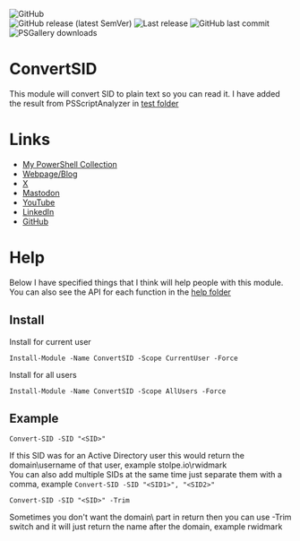 ![GitHub](https://img.shields.io/github/license/rwidmark/ConvertSID?style=plastic)  
![GitHub release (latest SemVer)](https://img.shields.io/github/v/release/rwidmark/ConvertSID?sort=semver&style=plastic)  ![Last release](https://img.shields.io/github/release-date/rwidmark/ConvertSID?style=plastic)
![GitHub last commit](https://img.shields.io/github/last-commit/rwidmark/ConvertSID?style=plastic)  
![PSGallery downloads](https://img.shields.io/powershellgallery/dt/ConvertSID?style=plastic)

# ConvertSID
This module will convert SID to plain text so you can read it.
I have added the result from PSScriptAnalyzer in [test folder](https://github.com/rwidmark/ConvertSID/tree/main/test)

# Links
* [My PowerShell Collection](https://github.com/rwidmark/PSCollection)
* [Webpage/Blog](https://widmark.dev)
* [X](https://twitter.com/widmark_robin)
* [Mastodon](https://mastodon.social/@rwidmark)
* [YouTube](https://www.youtube.com/@rwidmark)
* [LinkedIn](https://www.linkedin.com/in/rwidmark/)
* [GitHub](https://github.com/rwidmark)

# Help
Below I have specified things that I think will help people with this module.  
You can also see the API for each function in the [help folder](https://github.com/rwidmark/ConvertSID/tree/main/help)

## Install
Install for current user
```
Install-Module -Name ConvertSID -Scope CurrentUser -Force
```

Install for all users
```
Install-Module -Name ConvertSID -Scope AllUsers -Force
```

## Example
```
Convert-SID -SID "<SID>"
```
If this SID was for an Active Directory user this would return the domain\username of that user, example stolpe.io\rwidmark  
You can also add multiple SIDs at the same time just separate them with a comma, example ```Convert-SID -SID "<SID1>", "<SID2>"```
```
Convert-SID -SID "<SID>" -Trim
```
Sometimes you don't want the domain\ part in return then you can use -Trim switch and it will just return the name after the domain\, example rwidmark

